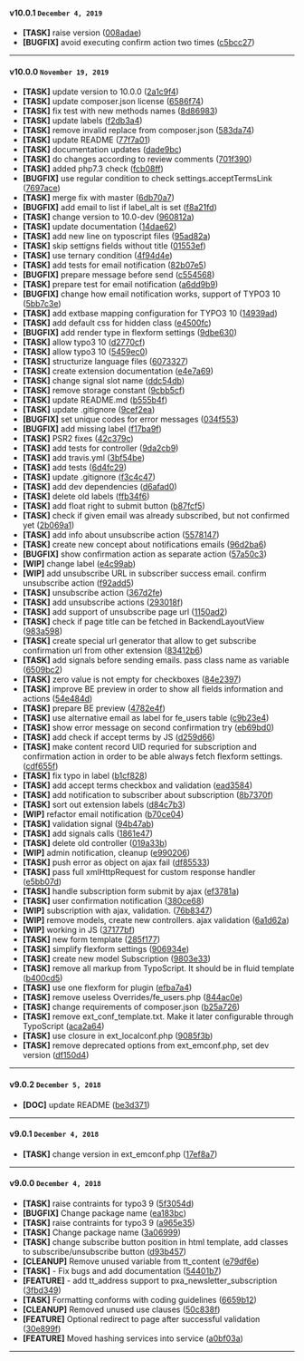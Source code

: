 
#### v10.0.1 `December 4, 2019`

- **[TASK]** raise version ([008adae](https://github.com/pixelant/pxa_newsletter_subscription/commit/008adae))
- **[BUGFIX]** avoid executing confirm action two times ([c5bcc27](https://github.com/pixelant/pxa_newsletter_subscription/commit/c5bcc27))

***

#### v10.0.0 `November 19, 2019`

- **[TASK]** update version to 10.0.0 ([2a1c9f4](https://github.com/pixelant/pxa_newsletter_subscription/commit/2a1c9f4))
- **[TASK]** update composer.json license ([6586f74](https://github.com/pixelant/pxa_newsletter_subscription/commit/6586f74))
- **[TASK]** fix test with new methods names ([8d86983](https://github.com/pixelant/pxa_newsletter_subscription/commit/8d86983))
- **[TASK]** update labels ([f2db3a4](https://github.com/pixelant/pxa_newsletter_subscription/commit/f2db3a4))
- **[TASK]** remove invalid replace from composer.json ([583da74](https://github.com/pixelant/pxa_newsletter_subscription/commit/583da74))
- **[TASK]** update README ([77f7a01](https://github.com/pixelant/pxa_newsletter_subscription/commit/77f7a01))
- **[TASK]** documentation updates ([dade9bc](https://github.com/pixelant/pxa_newsletter_subscription/commit/dade9bc))
- **[TASK]** do changes according to review comments ([701f390](https://github.com/pixelant/pxa_newsletter_subscription/commit/701f390))
- **[TASK]** added php7.3 check ([fcb08ff](https://github.com/pixelant/pxa_newsletter_subscription/commit/fcb08ff))
- **[BUGFIX]** use regular condition to check settings.acceptTermsLink ([7697ace](https://github.com/pixelant/pxa_newsletter_subscription/commit/7697ace))
- **[TASK]** merge fix with master ([6db70a7](https://github.com/pixelant/pxa_newsletter_subscription/commit/6db70a7))
- **[BUGFIX]** add email to list if label_alt is set ([f8a21fd](https://github.com/pixelant/pxa_newsletter_subscription/commit/f8a21fd))
- **[TASK]** change version to 10.0-dev ([960812a](https://github.com/pixelant/pxa_newsletter_subscription/commit/960812a))
- **[TASK]** update documentation ([14dae62](https://github.com/pixelant/pxa_newsletter_subscription/commit/14dae62))
- **[TASK]** add new line on typoscript files ([95ad82a](https://github.com/pixelant/pxa_newsletter_subscription/commit/95ad82a))
- **[TASK]** skip settigns fields without title ([01553ef](https://github.com/pixelant/pxa_newsletter_subscription/commit/01553ef))
- **[TASK]** use ternary condition ([4f94d4e](https://github.com/pixelant/pxa_newsletter_subscription/commit/4f94d4e))
- **[TASK]** add tests for email notification ([82b07e5](https://github.com/pixelant/pxa_newsletter_subscription/commit/82b07e5))
- **[BUGFIX]** prepare message before send ([c554568](https://github.com/pixelant/pxa_newsletter_subscription/commit/c554568))
- **[TASK]** prepare test for email notification ([a6dd9b9](https://github.com/pixelant/pxa_newsletter_subscription/commit/a6dd9b9))
- **[BUGFIX]** change how email notification works, support of TYPO3 10 ([5bb7c3e](https://github.com/pixelant/pxa_newsletter_subscription/commit/5bb7c3e))
- **[TASK]** add extbase mapping configuration for TYPO3 10 ([14939ad](https://github.com/pixelant/pxa_newsletter_subscription/commit/14939ad))
- **[TASK]** add default css for hidden class ([e4500fc](https://github.com/pixelant/pxa_newsletter_subscription/commit/e4500fc))
- **[BUGFIX]** add render type in flexform settings ([9dbe630](https://github.com/pixelant/pxa_newsletter_subscription/commit/9dbe630))
- **[TASK]** allow typo3 10 ([d2770cf](https://github.com/pixelant/pxa_newsletter_subscription/commit/d2770cf))
- **[TASK]** allow typo3 10 ([5459ec0](https://github.com/pixelant/pxa_newsletter_subscription/commit/5459ec0))
- **[TASK]** structurize language files ([6073327](https://github.com/pixelant/pxa_newsletter_subscription/commit/6073327))
- **[TASK]** create extension documentation ([e4e7a69](https://github.com/pixelant/pxa_newsletter_subscription/commit/e4e7a69))
- **[TASK]** change signal slot name ([ddc54db](https://github.com/pixelant/pxa_newsletter_subscription/commit/ddc54db))
- **[TASK]** remove storage constant ([9cbb5cf](https://github.com/pixelant/pxa_newsletter_subscription/commit/9cbb5cf))
- **[TASK]** update README.md ([b555b4f](https://github.com/pixelant/pxa_newsletter_subscription/commit/b555b4f))
- **[TASK]** update .gitignore ([9cef2ea](https://github.com/pixelant/pxa_newsletter_subscription/commit/9cef2ea))
- **[BUGFIX]** set unique codes for error messages ([034f553](https://github.com/pixelant/pxa_newsletter_subscription/commit/034f553))
- **[BUGFIX]** add missing label ([f17ba9f](https://github.com/pixelant/pxa_newsletter_subscription/commit/f17ba9f))
- **[TASK]** PSR2 fixes ([42c379c](https://github.com/pixelant/pxa_newsletter_subscription/commit/42c379c))
- **[TASK]** add tests for controller ([9da2cb9](https://github.com/pixelant/pxa_newsletter_subscription/commit/9da2cb9))
- **[TASK]** add travis.yml ([3bf54be](https://github.com/pixelant/pxa_newsletter_subscription/commit/3bf54be))
- **[TASK]** add tests ([6d4fc29](https://github.com/pixelant/pxa_newsletter_subscription/commit/6d4fc29))
- **[TASK]** update .gitignore ([f3c4c47](https://github.com/pixelant/pxa_newsletter_subscription/commit/f3c4c47))
- **[TASK]** add dev dependencies ([d6afad0](https://github.com/pixelant/pxa_newsletter_subscription/commit/d6afad0))
- **[TASK]** delete old labels ([ffb34f6](https://github.com/pixelant/pxa_newsletter_subscription/commit/ffb34f6))
- **[TASK]** add float right to submit button ([b87fcf5](https://github.com/pixelant/pxa_newsletter_subscription/commit/b87fcf5))
- **[TASK]** check if given email was already subscribed, but not confirmed yet ([2b069a1](https://github.com/pixelant/pxa_newsletter_subscription/commit/2b069a1))
- **[TASK]** add info about unsubscribe action ([5578147](https://github.com/pixelant/pxa_newsletter_subscription/commit/5578147))
- **[TASK]** create new concept about notifications emails ([96d2ba6](https://github.com/pixelant/pxa_newsletter_subscription/commit/96d2ba6))
- **[BUGFIX]** show confirmation action as separate action ([57a50c3](https://github.com/pixelant/pxa_newsletter_subscription/commit/57a50c3))
- **[WIP]** change label ([e4c99ab](https://github.com/pixelant/pxa_newsletter_subscription/commit/e4c99ab))
- **[WIP]** add unsubscribe URL in subscriber success email. confirm unsubscribe action ([f92add5](https://github.com/pixelant/pxa_newsletter_subscription/commit/f92add5))
- **[TASK]** unsubscribe action ([367d2fe](https://github.com/pixelant/pxa_newsletter_subscription/commit/367d2fe))
- **[TASK]** add unsubscribe actions ([293018f](https://github.com/pixelant/pxa_newsletter_subscription/commit/293018f))
- **[TASK]** add support of unsubscribe page url ([1150ad2](https://github.com/pixelant/pxa_newsletter_subscription/commit/1150ad2))
- **[TASK]** check if page title can be fetched in BackendLayoutView ([983a598](https://github.com/pixelant/pxa_newsletter_subscription/commit/983a598))
- **[TASK]** create special url generator that allow to get subscribe confirmation url from other extension ([83412b6](https://github.com/pixelant/pxa_newsletter_subscription/commit/83412b6))
- **[TASK]** add signals before sending emails. pass class name as variable ([6509bc2](https://github.com/pixelant/pxa_newsletter_subscription/commit/6509bc2))
- **[TASK]** zero value is not empty for checkboxes ([84e2397](https://github.com/pixelant/pxa_newsletter_subscription/commit/84e2397))
- **[TASK]** improve BE preview in order to show all fields information and actions ([54e484d](https://github.com/pixelant/pxa_newsletter_subscription/commit/54e484d))
- **[TASK]** prepare BE preview ([4782e4f](https://github.com/pixelant/pxa_newsletter_subscription/commit/4782e4f))
- **[TASK]** use alternative email as label for fe_users table ([c9b23e4](https://github.com/pixelant/pxa_newsletter_subscription/commit/c9b23e4))
- **[TASK]** show error message on second confirmation try ([eb69bd0](https://github.com/pixelant/pxa_newsletter_subscription/commit/eb69bd0))
- **[TASK]** add check if accept terms by JS ([d259d66](https://github.com/pixelant/pxa_newsletter_subscription/commit/d259d66))
- **[TASK]** make content record UID requried for subscription and confirmation action in order to be able always fetch flexform settings. ([cdf655f](https://github.com/pixelant/pxa_newsletter_subscription/commit/cdf655f))
- **[TASK]** fix typo in label ([b1cf828](https://github.com/pixelant/pxa_newsletter_subscription/commit/b1cf828))
- **[TASK]** add accept terms checkbox and validation ([ead3584](https://github.com/pixelant/pxa_newsletter_subscription/commit/ead3584))
- **[TASK]** add notification to subscriber about subscription ([8b7370f](https://github.com/pixelant/pxa_newsletter_subscription/commit/8b7370f))
- **[TASK]** sort out extension labels ([d84c7b3](https://github.com/pixelant/pxa_newsletter_subscription/commit/d84c7b3))
- **[WIP]** refactor email notification ([b70ce04](https://github.com/pixelant/pxa_newsletter_subscription/commit/b70ce04))
- **[TASK]** validation signal ([94b47ab](https://github.com/pixelant/pxa_newsletter_subscription/commit/94b47ab))
- **[TASK]** add signals calls ([1861e47](https://github.com/pixelant/pxa_newsletter_subscription/commit/1861e47))
- **[TASK]** delete old controller ([019a33b](https://github.com/pixelant/pxa_newsletter_subscription/commit/019a33b))
- **[WIP]** admin notification, cleanup ([e990206](https://github.com/pixelant/pxa_newsletter_subscription/commit/e990206))
- **[TASK]** push error as object on ajax fail ([df85533](https://github.com/pixelant/pxa_newsletter_subscription/commit/df85533))
- **[TASK]** pass full xmlHttpRequest for custom response handler ([e5bb07d](https://github.com/pixelant/pxa_newsletter_subscription/commit/e5bb07d))
- **[TASK]** handle subscription form submit by ajax ([ef3781a](https://github.com/pixelant/pxa_newsletter_subscription/commit/ef3781a))
- **[TASK]** user confirmation notification ([380ce68](https://github.com/pixelant/pxa_newsletter_subscription/commit/380ce68))
- **[WIP]** subscription with ajax, validation. ([76b8347](https://github.com/pixelant/pxa_newsletter_subscription/commit/76b8347))
- **[WIP]** remove models, create new controllers. ajax validation ([6a1d62a](https://github.com/pixelant/pxa_newsletter_subscription/commit/6a1d62a))
- **[WIP]** working in JS ([37177bf](https://github.com/pixelant/pxa_newsletter_subscription/commit/37177bf))
- **[TASK]** new form template ([285f177](https://github.com/pixelant/pxa_newsletter_subscription/commit/285f177))
- **[TASK]** simplify flexform settings ([906934e](https://github.com/pixelant/pxa_newsletter_subscription/commit/906934e))
- **[TASK]** create new model Subscription ([9803e33](https://github.com/pixelant/pxa_newsletter_subscription/commit/9803e33))
- **[TASK]** remove all markup from TypoScript. It should be in fluid template ([b400cd5](https://github.com/pixelant/pxa_newsletter_subscription/commit/b400cd5))
- **[TASK]** use one flexform for plugin ([efba7a4](https://github.com/pixelant/pxa_newsletter_subscription/commit/efba7a4))
- **[TASK]** remove useless Overrides/fe_users.php ([844ac0e](https://github.com/pixelant/pxa_newsletter_subscription/commit/844ac0e))
- **[TASK]** change requirements of composer.json ([b25a726](https://github.com/pixelant/pxa_newsletter_subscription/commit/b25a726))
- **[TASK]** remove ext_conf_template.txt. Make it later configurable through TypoScript ([aca2a64](https://github.com/pixelant/pxa_newsletter_subscription/commit/aca2a64))
- **[TASK]** use closure in ext_localconf.php ([9085f3b](https://github.com/pixelant/pxa_newsletter_subscription/commit/9085f3b))
- **[TASK]** remove deprecated options from ext_emconf.php, set dev version ([df150d4](https://github.com/pixelant/pxa_newsletter_subscription/commit/df150d4))

***

#### v9.0.2 `December 5, 2018`
- **[DOC]** update README ([be3d371](https://github.com/pixelant/pxa_newsletter_subscription/commit/be3d371))

***

#### v9.0.1 `December 4, 2018`
- **[TASK]** change version in ext_emconf.php ([17ef8a7](https://github.com/pixelant/pxa_newsletter_subscription/commit/17ef8a7))

***

#### v9.0.0 `December 4, 2018`
- **[TASK]** raise contraints for typo3 9 ([5f3054d](https://github.com/pixelant/pxa_newsletter_subscription/commit/5f3054d))
- **[BUGFIX]** Change package name ([ea183bc](https://github.com/pixelant/pxa_newsletter_subscription/commit/ea183bc))
- **[TASK]** raise contraints for typo3 9 ([a965e35](https://github.com/pixelant/pxa_newsletter_subscription/commit/a965e35))
- **[TASK]** Change package name ([3a06999](https://github.com/pixelant/pxa_newsletter_subscription/commit/3a06999))
- **[TASK]** change subscribe button position in html template, add classes to subscribe/unsubscribe button ([d93b457](https://github.com/pixelant/pxa_newsletter_subscription/commit/d93b457))
- **[CLEANUP]** Remove unused variable from tt_content ([e79df6e](https://github.com/pixelant/pxa_newsletter_subscription/commit/e79df6e))
- **[TASK]** - Fix bugs and add documentation ([54401b7](https://github.com/pixelant/pxa_newsletter_subscription/commit/54401b7))
- **[FEATURE]** - add tt_address support to pxa_newsletter_subscription ([3fbd349](https://github.com/pixelant/pxa_newsletter_subscription/commit/3fbd349))
- **[TASK]** Formatting conforms with coding guidelines ([6659b12](https://github.com/pixelant/pxa_newsletter_subscription/commit/6659b12))
- **[CLEANUP]** Removed unused use clauses ([50c838f](https://github.com/pixelant/pxa_newsletter_subscription/commit/50c838f))
- **[FEATURE]** Optional redirect to page after successful validation ([30e899f](https://github.com/pixelant/pxa_newsletter_subscription/commit/30e899f))
- **[FEATURE]** Moved hashing services into service ([a0bf03a](https://github.com/pixelant/pxa_newsletter_subscription/commit/a0bf03a))

***
